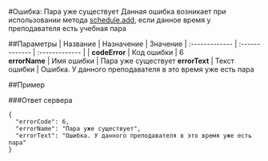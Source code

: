 #Ошибка: Пара уже существует <a name="PairAlreadyExists"/>
Данная ошибка возникает при использовании метода [schedule.add](#schedule.add), если данное время у преподавателя есть учебная пара

##Параметры
| Название     | Назначение     | Значение
| :------------- | :------------- | :------------- |
| **codeError**      | Код ошибки |  6     
**errorName** | Имя ошибки | Пара уже существует
**errorText** | Текст ошибки | Ошибка. У данного преподавателя в это время уже есть пара

##Пример

###Ответ сервера

```
{
  "errorCode": 6,
  "errorName": "Пара уже существует",
  "errorText": "Ошибка. У данного преподавателя в это время уже есть пара"
}
```
